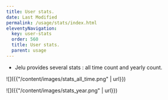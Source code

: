 ```yaml
---
title: User stats.
date: Last Modified 
permalink: /usage/stats/index.html
eleventyNavigation:
  key: user-stats
  order: 560
  title: User stats.
  parent: usage
---
```


* Jelu provides several stats : all time count and yearly count.

![]({{"/content/images/stats_all_time.png" | url}})

![]({{"/content/images/stats_year.png" | url}})

